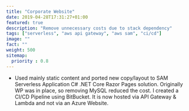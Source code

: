 ```yaml
---
title: "Corporate Website"
date: 2019-04-28T17:31:27+01:00
featured: true
description: "Remove unnecessary costs due to stack dependency"
tags: ["serverless", "aws api gateway", "aws sam", "ci/cd"]
image: ""
fact: ""
weight: 500
sitemap:
  priority : 0.8
---
```


- Used mainly static content and ported new copy/layout to SAM Serverless Application C# .NET Core Razor Pages solution. Originally WP was in place, so removing MySQL reduced the cost. I created a CI/CD Pipeline using BitBucket.  It is now hosted via API Gateway & Lambda and not via an Azure Website.
